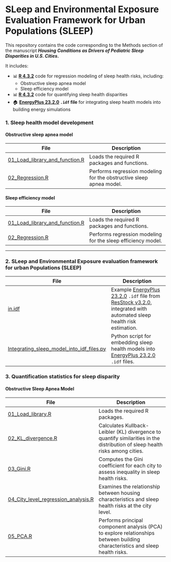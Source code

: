 # SLeep and Environmental Exposure Evaluation Framework for Urban Populations (SLEEP)

This repository contains the code corresponding to the Methods section of the manuscript **_Housing Conditions as Drivers of Pediatric Sleep Disparities in U.S. Cities_.**

It includes:

- 📊 **[R 4.3.2](https://cran.r-project.org/bin/windows/base/old/4.3.2/)** code for regression modeling of sleep health risks, including:
  - Obstructive sleep apnea model
  - Sleep efficiency model
- 📊 **[R 4.3.2](https://cran.r-project.org/bin/windows/base/old/4.3.2/)** code for quantifying sleep health disparities
- 🏠 **[EnergyPlus 23.2.0](https://github.com/NREL/EnergyPlus/releases/tag/v23.2.0)  `.idf` file** for integrating sleep health models into building energy simulations



### 1. Sleep health model development

#### Obstructive sleep apnea model

| File | Description |
|------|-------------|
| [01_Load_library_and_function.R](./1_Sleep_health_model_development/Obstructive_sleep_apnea_model/01_Load_library_and_function.R) | Loads the required R packages and functions. |
| [02_Regression.R](./1_Sleep_health_model_development/Obstructive_sleep_apnea_model/02_Regression.R) | Performs regression modeling for the obstructive sleep apnea model. |

#### Sleep efficiency model

| File | Description |
|------|-------------|
| [01_Load_library_and_function.R](./1_Sleep_health_model_development/Sleep_efficiency_model/01_Load_library_and_function.R) | Loads the required R packages and functions. |
| [02_Regression.R](./1_Sleep_health_model_development/Sleep_efficiency_model/02_Regression.R) | Performs regression modeling for the sleep efficiency model. |

---

### 2. SLeep and Environmental Exposure evaluation framework for urban Populations (SLEEP)

| File | Description |
|------|-------------|
| [in.idf](./2_SLeep_and_Environmental_Exposure_evaluation_framework_for_urban_Populations_(SLEEP)/in.idf) | Example [EnergyPlus 23.2.0](https://github.com/NREL/EnergyPlus/releases/tag/v23.2.0) `.idf` file from [ResStock v3.2.0](https://resstock.readthedocs.io/en/v3.2.0/), integrated with automated sleep health risk estimation. |
| [Integrating_sleep_model_into_idf_files.py](./2_SLeep_and_Environmental_Exposure_evaluation_framework_for_urban_Populations_(SLEEP)/Integrating_sleep_model_into_idf_files.py) | Python script for embedding sleep health models into [EnergyPlus 23.2.0](https://github.com/NREL/EnergyPlus/releases/tag/v23.2.0) `.idf` files. |

### 3. Quantification statistics for sleep disparity
#### Obstructive Sleep Apnea Model

| File | Description |
|------|-------------|
| [01_Load_library.R](./3_Quantification_statistics_for_sleep_disparity/01_Load_library.R) | Loads the required R packages. |
| [02_KL_divergence.R](./3_Quantification_statistics_for_sleep_disparity/02_KL_divergence.R) | Calculates Kullback-Leibler (KL) divergence to quantify similarities in the distribution of sleep health risks among cities. |
| [03_Gini.R](./3_Quantification_statistics_for_sleep_disparity/03_Gini.R) | Computes the Gini coefficient for each city to assess inequality in sleep health risks. |
| [04_City_level_regression_analysis.R](./3_Quantification_statistics_for_sleep_disparity/04_City_level_regression_analysis.R) | Examines the relationship between housing characteristics and sleep health risks at the city level. |
| [05_PCA.R](./3_Quantification_statistics_for_sleep_disparity/05_PCA.R) | Performs principal component analysis (PCA) to explore relationships between building characteristics and sleep health risks. |
